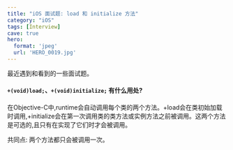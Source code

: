 ```yaml
---
title: "iOS 面试题: load 和 initialize 方法"
category: "iOS"
tags: [Interview]
cave: true
hero:
  format: 'jpeg'
  url: 'HERO_0019.jpg'
---
```

最近遇到和看到的一些面试题。

#### `+(void)load;`、`+(void)initialize;` 有什么用处?

在Objective-C中,runtime会自动调用每个类的两个方法。+load会在类初始加载时调用,+initialize会在第一次调用类的类方法或实例方法之前被调用。这两个方法是可选的,且只有在实现了它们时才会被调用。

共同点: 两个方法都只会被调用一次。
